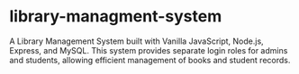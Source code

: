 # library-managment-system
A Library Management System built with Vanilla JavaScript, Node.js, Express, and MySQL. This system provides separate login roles for admins and students, allowing efficient management of books and student records.
